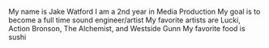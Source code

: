 My name is Jake Watford
I am a 2nd year in Media Production
My goal is to become a full time sound engineer/artist
My favorite artists are Lucki, Action Bronson, The Alchemist, and Westside Gunn
My favorite food is sushi
